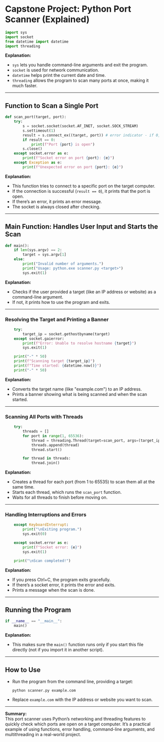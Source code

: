 # Capstone Project: Python Port Scanner (Explained)

```python
import sys
import socket
from datetime import datetime
import threading
```
**Explanation:**  
- `sys` lets you handle command-line arguments and exit the program.
- `socket` is used for network communication.
- `datetime` helps print the current date and time.
- `threading` allows the program to scan many ports at once, making it much faster.

---

## Function to Scan a Single Port

```python
def scan_port(target, port):
    try:
        s = socket.socket(socket.AF_INET, socket.SOCK_STREAM)
        s.settimeout(1)
        result = s.connect_ex((target, port)) # error indicator - if 0, port is open
        if result == 0:
            print(f"Port {port} is open")
        s.close()
    except socket.error as e:
        print(f"Socket error on port {port}: {e}")
    except Exception as e:
        print(f"Unexpected error on port {port}: {e}")
```
**Explanation:**  
- This function tries to connect to a specific port on the target computer.
- If the connection is successful (`result == 0`), it prints that the port is open.
- If there’s an error, it prints an error message.
- The socket is always closed after checking.

---

## Main Function: Handles User Input and Starts the Scan

```python
def main():
    if len(sys.argv) == 2:
        target = sys.argv[1]
    else:
        print("Invalid number of arguments.")
        print("Usage: python.exe scanner.py <target>")
        sys.exit(1)
```
**Explanation:**  
- Checks if the user provided a target (like an IP address or website) as a command-line argument.
- If not, it prints how to use the program and exits.

---

### Resolving the Target and Printing a Banner

```python
    try:
        target_ip = socket.gethostbyname(target)
    except socket.gaierror:
        print(f"Error: Unable to resolve hostname {target}")
        sys.exit(1)

    print("-" * 50)
    print(f"Scanning target {target_ip}")
    print(f"Time started: {datetime.now()}")
    print("-" * 50)
```
**Explanation:**  
- Converts the target name (like "example.com") to an IP address.
- Prints a banner showing what is being scanned and when the scan started.

---

### Scanning All Ports with Threads

```python
    try:
        threads = []
        for port in range(1, 65536):
            thread = threading.Thread(target=scan_port, args=(target_ip, port))
            threads.append(thread)
            thread.start()

        for thread in threads:
            thread.join()
```
**Explanation:**  
- Creates a thread for each port (from 1 to 65535) to scan them all at the same time.
- Starts each thread, which runs the `scan_port` function.
- Waits for all threads to finish before moving on.

---

### Handling Interruptions and Errors

```python
    except KeyboardInterrupt:
        print("\nExiting program.")
        sys.exit(0)

    except socket.error as e:
        print(f"Socket error: {e}")
        sys.exit(1)

    print("\nScan completed!")
```
**Explanation:**  
- If you press Ctrl+C, the program exits gracefully.
- If there’s a socket error, it prints the error and exits.
- Prints a message when the scan is done.

---

## Running the Program

```python
if __name__ == "__main__":
    main()
```
**Explanation:**  
- This makes sure the `main()` function runs only if you start this file directly (not if you import it in another script).

---

## How to Use

- Run the program from the command line, providing a target:
  ```
  python scanner.py example.com
  ```
- Replace `example.com` with the IP address or website you want to scan.

---

**Summary:**  
This port scanner uses Python’s networking and threading features to quickly check which ports are open on a target computer. It’s a practical example of using functions, error handling, command-line arguments, and multithreading in a real-world project.
